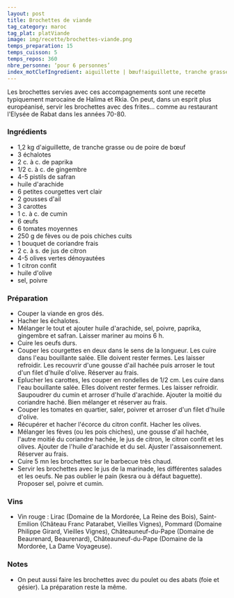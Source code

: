 ```yaml
---
layout: post
title: Brochettes de viande
tag_category: maroc
tag_plat: platViande
image: img/recette/brochettes-viande.png
temps_preparation: 15
temps_cuisson: 5
temps_repos: 360
nbre_personne: ‘pour 6 personnes’
index_motClefIngredient: aiguillette | bœuf!aiguillette, tranche grasse | bœuf!tranche grasse, poire | bœuf!poire, paprika, gingembre, safran, courgette, carotte, cumin, pois chiche, coriandre, olive verte, citron confit, œuf, tomate
---
```

Les brochettes servies avec ces accompagnements sont une recette typiquement marocaine de Halima et Rkia. On peut, dans un esprit plus européanisé, servir les brochettes avec des frites… comme au restaurant l'Elysée de Rabat dans les années 70-80.

### Ingrédients
* 1,2 kg d'aiguillette, de tranche grasse ou de poire de bœuf
* 3 échalotes
* 2 c. à c. de paprika
* 1/2 c. à c. de gingembre
* 4-5 pistils de safran
* huile d'arachide
* 6 petites courgettes vert clair
* 2 gousses d'ail
* 3 carottes
* 1 c. à c. de cumin
* 6 œufs
* 6 tomates moyennes
* 250 g de fèves ou de pois chiches cuits
* 1 bouquet de coriandre frais
* 2 c. à s. de jus de citron
* 4-5 olives vertes dénoyautées
* 1 citron confit
* huile d'olive
* sel, poivre

### Préparation
* Couper la viande en gros dés.
* Hacher les échalotes.
* Mélanger le tout et ajouter huile d'arachide, sel, poivre, paprika, gingembre et safran. Laisser mariner au moins 6 h.
* Cuire les oeufs durs.
* Couper les courgettes en deux dans le sens de la longueur. Les cuire dans l'eau bouillante salée. Elle doivent rester fermes. Les laisser refroidir. Les recouvrir d'une gousse d'ail hachée puis arroser le tout d'un filet d'huile d'olive. Réserver au frais.
* Eplucher les carottes, les couper en rondelles de 1/2 cm. Les cuire dans l'eau bouillante salée. Elles doivent rester fermes. Les laisser refroidir. Saupoudrer du cumin et arroser d'huile d'arachide. Ajouter la moitié du coriandre haché. Bien mélanger et réserver au frais.
* Couper les tomates en quartier, saler, poivrer et arroser d'un filet d'huile d'olive.
* Récupérer et hacher l'écorce du citron confit. Hacher les olives.
* Mélanger les fèves (ou les pois chiches), une gousse d'ail hachée, l'autre moitié du coriandre hachée, le jus de citron, le citron confit et les olives. Ajouter de l'huile d'arachide et du sel. Ajuster l'assaisonnement. Réserver au frais.
* Cuire 5 mn les brochettes sur le barbecue très chaud.
* Servir les brochettes avec le jus de la marinade, les différentes salades et les oeufs. Ne pas oublier le pain (kesra ou à défaut baguette). Proposer sel, poivre et cumin.

### Vins
* Vin rouge : Lirac (Domaine de la Mordorée, La Reine des Bois), Saint-Emilion (Château Franc Patarabet, Vieilles Vignes), Pommard (Domaine Philippe Girard, Vieilles Vignes), Châteauneuf-du-Pape (Domaine de Beaurenard, Beaurenard), Châteauneuf-du-Pape (Domaine de la Mordorée, La Dame Voyageuse).

### Notes
* On peut aussi faire les brochettes avec du poulet ou des abats (foie et gésier). La préparation reste la même.
